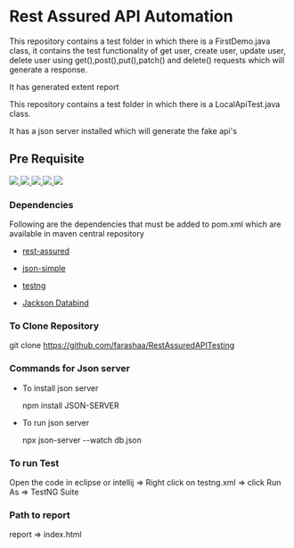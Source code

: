 # Rest Assured API Automation

<p> This repository contains a test folder in which there is a FirstDemo.java class, it contains the test functionality of get user, create user, update user, delete user using get(),post(),put(),patch() and delete() requests which will generate a response.</p>

<p> It has generated extent report</p>

<p> This repository contains a test folder in which there is a LocalApiTest.java class. </p>

<p>It has a json server installed which will generate the fake api's</p>



## Pre Requisite

<a href="https://www.npmjs.com/package/readme-md-generator">
<img src="https://img.shields.io/badge/-Rest Assured v4.4.0 -red?logo=RestAssured&logoColor=black&"/>
</a>

<a href="https://www.npmjs.com/package/readme-md-generator">
<img src="https://img.shields.io/badge/-JAVA V1.8.x-blue?logo=java&logoColor=black&"/>
</a>

<a href="https://www.npmjs.com/package/readme-md-generator">
<img src="https://img.shields.io/badge/-TESTNG v7.4.0-green?logo=testNG&logoColor=black&"/>
</a>

<a href="https://www.npmjs.com/package/readme-md-generator">
<img src="https://img.shields.io/badge/-nodeJS v14.17.5-yellow?logo=nodeJS&logoColor=black&"/>
</a>

<a href="https://www.npmjs.com/package/readme-md-generator">
<img src="https://img.shields.io/badge/-Maven v3.8.4-violet?logo=Maven&logoColor=black&"/>
</a>


### Dependencies


<p>Following are the dependencies that must be added to pom.xml which are available in maven central repository</p>

 * <a href="https://mvnrepository.com/artifact/io.rest-assured/rest-assured/4.4.0">rest-assured</a>


* <a href="https://mvnrepository.com/artifact/com.googlecode.json-simple/json-simple/1.1.1">json-simple</a>


* <a href="https://mvnrepository.com/artifact/org.testng/testng/7.4.0">testng</a>


* <a href="https://mvnrepository.com/artifact/com.fasterxml.jackson.core/jackson-databind/2.13.0">Jackson Databind</a>


### To Clone Repository

   git clone https://github.com/farashaa/RestAssuredAPITesting

 
### Commands for Json server 
 
* To install json server
 
  npm install JSON-SERVER
  
  
* To run json server
  
  npx json-server --watch db.json
  
 
### To run Test

  <p> Open the code in eclipse or intellij  => Right click on testng.xml  => click Run As  => TestNG Suite</p>


### Path to report

   <p> report => index.html</p>

 
   


    

  
